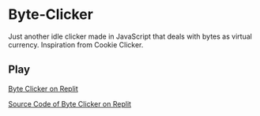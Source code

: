 # Byte-Clicker
Just another idle clicker made in JavaScript that deals with bytes as virtual currency. Inspiration from Cookie Clicker.

## Play
[Byte Clicker on Replit](https://byte-clicker.sbutzbach07.repl.co)

[Source Code of Byte Clicker on Replit](https://replit.com/@SButzbach07/Byte-Clicker)
